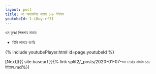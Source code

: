 ```yaml
---
layout: post
title: ওম অভ্যাকটায় নামায ১০৮ টাইমস
youtubeId: 1-iDuy-rf3I
---
```

 
 
 ওম কৃষ্ণা পিঙ্গলায় নামায  
 
 -  যিনি লালচে বর্ণের 
 
  
 
  
 
 
 
 
 
 


{% include youtubePlayer.html id=page.youtubeId %}
 
[Next]({{ site.baseurl }}{% link  split2/_posts/2020-01-07-ওম নেয়ায় নামায ১০৮ টাইমস.md%})
 
